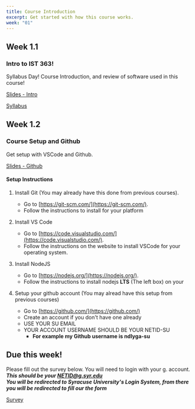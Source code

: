```yaml
---
title: Course Introduction
excerpt: Get started with how this course works.
week: "01"
---
```


## Week 1.1

### Intro to IST 363!

Syllabus Day! Course Introduction, and review of software used in this course!

[Slides - Intro](https://docs.google.com/presentation/d/1XZiC0mXvsv_c7EW4sowQ8VKflTLG-5wXgH1ZwzLpv1k/edit?usp=sharing)

[Syllabus](https://1drv.ms/w/s!Aqybdg2Ziad1kJ16BTGe3r88Nwi4rA?e=ZFBopd)


## Week 1.2

### Course Setup and Github

Get setup with VSCode and Github.

[Slides - Github](https://docs.google.com/presentation/d/1TLnf_4ayKjH9gIf438E28gS2WTtSZzAtOmeFL_6uXNU/edit?usp=sharing)

#### Setup Instructions

1. Install Git (You may already have this done from previous courses).
    - Go to [https://git-scm.com/](https://git-scm.com/). 
    - Follow the instructions to install for your platform

2. Install VS Code
    - Go to [https://code.visualstudio.com/](https://code.visualstudio.com/).
    - Follow the instructions on the website to install VSCode for your operating system.

3. Install NodeJS
    - Go to [https://nodejs.org/](https://nodejs.org/).
    - Follow the instructions to install nodejs **LTS** (The left box) on your 
    
4. Setup your github account (You may alread have this setup from previous courses)
    - Go to [https://github.com/](https://github.com/)
    - Create an account if you don't have one already
    - USE YOUR SU EMAIL
    - YOUR ACCOUNT USERNAME SHOULD BE YOUR NETID-SU
        - **For example my Github username is ndlyga-su**


## Due this week!

Please fill out the survey below. You will need to login with your g. account.   
***This should be your NETID@g.syr.edu***  
***You will be redirected to Syracuse University's Login System, from there you will be redirected to fill our the form***

[Survey](https://forms.gle/iRHVno6DFTVfcGbM9)
